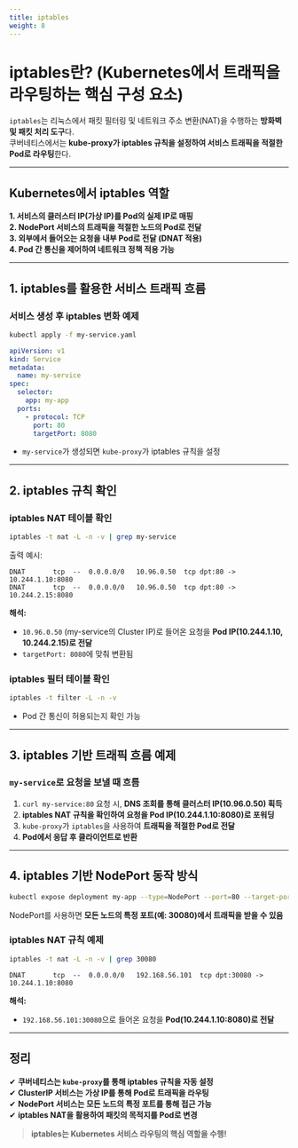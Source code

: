 ```yaml
---
title: iptables
weight: 8
---
```

# **iptables란? (Kubernetes에서 트래픽을 라우팅하는 핵심 구성 요소)**  
`iptables`는 리눅스에서 패킷 필터링 및 네트워크 주소 변환(NAT)을 수행하는 **방화벽 및 패킷 처리 도구**다.  
쿠버네티스에서는 **kube-proxy가 iptables 규칙을 설정하여 서비스 트래픽을 적절한 Pod로 라우팅**한다.  

---

## **Kubernetes에서 iptables 역할**
 **1. 서비스의 클러스터 IP(가상 IP)를 Pod의 실제 IP로 매핑**  
 **2. NodePort 서비스의 트래픽을 적절한 노드의 Pod로 전달**  
 **3. 외부에서 들어오는 요청을 내부 Pod로 전달 (DNAT 적용)**  
 **4. Pod 간 통신을 제어하여 네트워크 정책 적용 가능**  

---

## **1. iptables를 활용한 서비스 트래픽 흐름**  
### **서비스 생성 후 iptables 변화 예제**  
```sh
kubectl apply -f my-service.yaml
```
```yaml
apiVersion: v1
kind: Service
metadata:
  name: my-service
spec:
  selector:
    app: my-app
  ports:
    - protocol: TCP
      port: 80
      targetPort: 8080
```
- `my-service`가 생성되면 `kube-proxy`가 iptables 규칙을 설정  

---

## **2. iptables 규칙 확인**
### **iptables NAT 테이블 확인**
```sh
iptables -t nat -L -n -v | grep my-service
```
출력 예시:
```
DNAT       tcp  --  0.0.0.0/0   10.96.0.50  tcp dpt:80 -> 10.244.1.10:8080
DNAT       tcp  --  0.0.0.0/0   10.96.0.50  tcp dpt:80 -> 10.244.2.15:8080
```
**해석:**  
- `10.96.0.50` (my-service의 Cluster IP)로 들어온 요청을 **Pod IP(10.244.1.10, 10.244.2.15)로 전달**  
- `targetPort: 8080`에 맞춰 변환됨  

### **iptables 필터 테이블 확인**
```sh
iptables -t filter -L -n -v
```
- Pod 간 통신이 허용되는지 확인 가능  

---

## **3. iptables 기반 트래픽 흐름 예제**
### **`my-service`로 요청을 보낼 때 흐름**
1. `curl my-service:80` 요청 시, **DNS 조회를 통해 클러스터 IP(10.96.0.50) 획득**  
2. **iptables NAT 규칙을 확인하여 요청을 Pod IP(10.244.1.10:8080)로 포워딩**  
3. `kube-proxy`가 `iptables`을 사용하여 **트래픽을 적절한 Pod로 전달**  
4. **Pod에서 응답 후 클라이언트로 반환**  

---

## **4. iptables 기반 NodePort 동작 방식**
```sh
kubectl expose deployment my-app --type=NodePort --port=80 --target-port=8080
```
NodePort를 사용하면 **모든 노드의 특정 포트(예: 30080)에서 트래픽을 받을 수 있음**  

### **iptables NAT 규칙 예제**
```sh
iptables -t nat -L -n -v | grep 30080
```
```
DNAT       tcp  --  0.0.0.0/0   192.168.56.101  tcp dpt:30080 -> 10.244.1.10:8080
```
**해석:**  
- `192.168.56.101:30080`으로 들어온 요청을 **Pod(10.244.1.10:8080)로 전달**  

---

## **정리**
✔ **쿠버네티스는 `kube-proxy`를 통해 iptables 규칙을 자동 설정**  
✔ **ClusterIP 서비스는 가상 IP를 통해 Pod로 트래픽을 라우팅**  
✔ **NodePort 서비스는 모든 노드의 특정 포트를 통해 접근 가능**  
✔ **iptables NAT을 활용하여 패킷의 목적지를 Pod로 변경**  

>  **iptables는 Kubernetes 서비스 라우팅의 핵심 역할을 수행!**